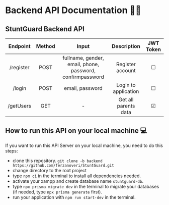 # Backend API Documentation 🧑‍💻

## StuntGuard Backend API

| Endpoint | Method |                   Input                   |                Description                | JWT Token |
| :---------: | :------: | :------------------------------------------: | :------------------------------------------: | :---------: |
| /register |  POST  | fullname, gender, email, phone, password, confirmpassword |       Register account      |  &#9744;  |
|  /login  |  POST  |              email, password              | Login to application |  &#9744;  |
|  /getUsers  |  GET  |                     -                     |             Get all parents data             |  &#9745;  |

## How to run this API on your local machine 💻

If you want to run this API Server on your local machine, you need to do this steps:

- clone this repository. `git clone -b backend https://github.com/ferzanoveri/StuntGuard.git`
- change directory to the root project
- type `npm ci` in the terminal to install all dependencies needed.
- activate your xampp and create database name `stuntguard-db`.
- type `npx prisma migrate dev` in the terminal to migrate your databases (if needed, type `npx prisma generate` first).
- run your application with `npm run start-dev` in the terminal.
